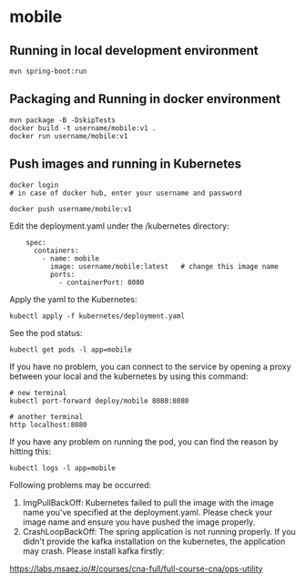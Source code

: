 # mobile

## Running in local development environment

```
mvn spring-boot:run
```

## Packaging and Running in docker environment

```
mvn package -B -DskipTests
docker build -t username/mobile:v1 .
docker run username/mobile:v1
```

## Push images and running in Kubernetes

```
docker login 
# in case of docker hub, enter your username and password

docker push username/mobile:v1
```

Edit the deployment.yaml under the /kubernetes directory:
```
    spec:
      containers:
        - name: mobile
          image: username/mobile:latest   # change this image name
          ports:
            - containerPort: 8080

```

Apply the yaml to the Kubernetes:
```
kubectl apply -f kubernetes/deployment.yaml
```

See the pod status:
```
kubectl get pods -l app=mobile
```

If you have no problem, you can connect to the service by opening a proxy between your local and the kubernetes by using this command:
```
# new terminal
kubectl port-forward deploy/mobile 8080:8080

# another terminal
http localhost:8080
```

If you have any problem on running the pod, you can find the reason by hitting this:
```
kubectl logs -l app=mobile
```

Following problems may be occurred:

1. ImgPullBackOff:  Kubernetes failed to pull the image with the image name you've specified at the deployment.yaml. Please check your image name and ensure you have pushed the image properly.
1. CrashLoopBackOff: The spring application is not running properly. If you didn't provide the kafka installation on the kubernetes, the application may crash. Please install kafka firstly:

https://labs.msaez.io/#/courses/cna-full/full-course-cna/ops-utility

